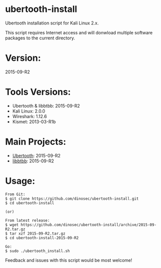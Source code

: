 # ubertooth-install
Ubertooth installation script for Kali Linux 2.x.

This script requires Internet access and will donwload multiple software packages to the current directory.

# Version:
2015-09-R2

# Tools Versions:
- Ubertooth & libbtbb: 2015-09-R2
- Kali Linux: 2.0.0
- Wireshark: 1.12.6
- Kismet: 2013-03-R1b

# Main Projects:
- [Ubertooth](https://github.com/greatscottgadgets/ubertooth/): 2015-09-R2
- [libbtbb](https://github.com/greatscottgadgets/libbtbb/): 2015-09-R2

# Usage:
```
From Git:
$ git clone https://github.com/dinosec/ubertooth-install.git
$ cd ubertooth-install

(or)

From latest release:
$ wget https://github.com/dinosec/ubertooth-install/archive/2015-09-R2.tar.gz
$ tar xzf 2015-09-R2.tar.gz
$ cd ubertooth-install-2015-09-R2

Go:
$ sudo ./ubertooth_install.sh
```

Feedback and issues with this script would be most welcome!

